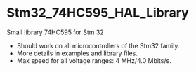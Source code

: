 # Stm32_74HC595_HAL_Library
Small library 74HC595 for Stm 32

- Should work on all microcontrollers of the Stm32 family.
- More details in examples and library files.
- Max speed for all voltage ranges: 4 MHz/4.0 Mbits/s.
